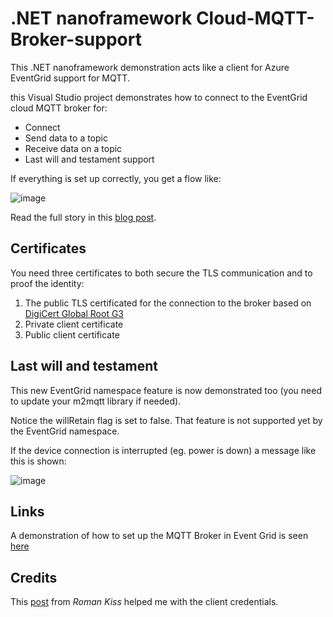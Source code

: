 # .NET nanoframework Cloud-MQTT-Broker-support

This .NET nanoframework demonstration acts like a client for Azure EventGrid support for MQTT.

this Visual Studio project demonstrates how to connect to the EventGrid cloud MQTT broker for:
- Connect
- Send data to a topic
- Receive data on a topic
- Last will and testament support

If everything is set up correctly, you get a flow like:

![image](https://github.com/sandervandevelde/Nanoframework-Cloud-MQTT-Broker-support/assets/694737/e2d723ca-5da6-4243-b136-852aa5056519)

Read the full story in this [blog post](https://sandervandevelde.wordpress.com/2024/04/16/connect-esp32-to-eventgrid-over-mqtt-with-nanoframework/).

## Certificates

You need three certificates to both secure the TLS communication and to proof the identity:

1. The public TLS certificated for the connection to the broker based on [DigiCert Global Root G3](https://www.digicert.com/kb/digicert-root-certificates.htm)
2. Private client certificate
3. Public client certificate 

## Last will and testament

This new EventGrid namespace feature is now demonstrated too (you need to update your m2mqtt library if needed).

Notice the willRetain flag is set to false. That feature is not supported yet by the EventGrid namespace.

If the device connection is interrupted (eg. power is down) a message like this is shown:

![image](https://github.com/sandervandevelde/Nanoframework-Cloud-MQTT-Broker-support/assets/694737/6ebe2699-bb99-44a3-b95a-d5af9d0e5b78)

## Links

A demonstration of how to set up the MQTT Broker in Event Grid is seen [here](https://sandervandevelde.wordpress.com/2023/10/14/a-first-look-at-azure-eventgrid-mqtt-support/)

## Credits

This [post](https://stackoverflow.com/questions/78314752/how-to-use-event-grid-namespace-mqtt-hostname-on-esp32-or-esp32-online-like-wokw/78330697#78330697) from *Roman Kiss* helped me with the client credentials. 
